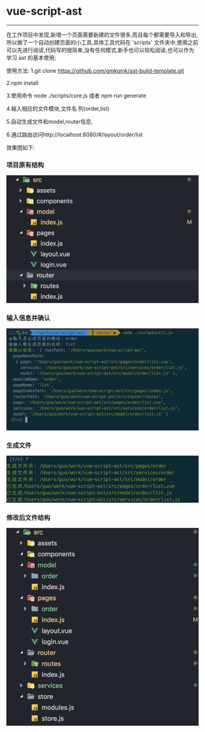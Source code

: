# vue-script-ast

---

在工作项目中发现,新增一个页面需要新建的文件很多,而且每个都需要导入和导出,所以做了一个自动创建页面的小工具,具体工具代码在 'scripts' 文件夹中,使用之前可以先进行阅读,代码写的很简单,没有任何模式,新手也可以轻松阅读,也可以作为学习 ast 的基本使用;

使用方法:
1.git clone https://github.com/gmkgmk/ast-build-template.git

2.npm install 

3.使用命令 node ./scripts/core.js 或者 npm run generate

4.输入相应的文件模块,文件名 列(order,list)

5.自动生成文件和model,router信息,

6.通过路由访问http://localhost:8080/#/layout/order/list

效果图如下:

### 项目原有结构

![项目原有结构](https://github.com/gmkgmk/ast-build-template/blob/master/README-image/1.jpg)

### 输入信息并确认
![输入信息并确认](https://github.com/gmkgmk/ast-build-template/blob/master/README-image/2.jpg)

### 生成文件
![生成文件](https://github.com/gmkgmk/ast-build-template/blob/master/README-image/3.jpg)

### 修改后文件结构
![修改后文件结构](https://github.com/gmkgmk/ast-build-template/blob/master/README-image/4.jpg)
